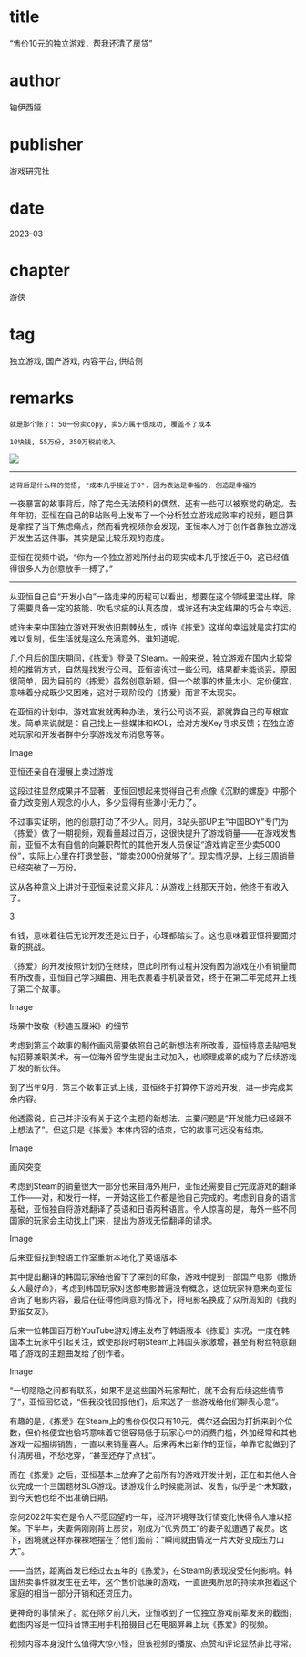# title
“售价10元的独立游戏，帮我还清了房贷”

# author
铂伊西娅

# publisher
游戏研究社

# date
2023-03

# chapter
游侠

# tag
独立游戏, 国产游戏, 内容平台, 供给侧

# remarks
`就是那个账了: 50一份卖copy, 卖5万属于很成功, 覆盖不了成本`

`10块钱, 55万份, 350万税前收入`

![](imgs/2023-08-14-08-18-27.png)


---

`这背后是什么样的觉悟, "成本几乎接近于0". 因为表达是幸福的, 创造是幸福的`

一夜暴富的故事背后，除了完全无法预料的偶然，还有一些可以被察觉的确定。去年年初，亚恒在自己的B站账号上发布了一个分析独立游戏成败率的视频，题目算是拿捏了当下焦虑痛点，然而看完视频你会发现，亚恒本人对于创作者靠独立游戏开发生活这件事，其实是呈比较乐观的态度。

亚恒在视频中说，“你为一个独立游戏所付出的现实成本几乎接近于0，这已经值得很多人为创意放手一搏了。”

---


从亚恒自己自“开发小白”一路走来的历程可以看出，想要在这个领域里混出样，除了需要具备一定的技能、吹毛求疵的认真态度，或许还有决定结果的巧合与幸运。



或许未来中国独立游戏开发依旧荆棘丛生，或许《拣爱》这样的幸运就是实打实的难以复制，但生活就是这么充满意外，谁知道呢。

几个月后的国庆期间，《拣爱》登录了Steam。一般来说，独立游戏在国内比较常规的推销方式，自然是找发行公司。亚恒咨询过一些公司，结果都未能谈妥。原因很简单，因为目前的《拣爱》虽然创意新颖，但一个故事的体量太小。定价便宜，意味着分成既少又困难，这对于现阶段的《拣爱》而言不太现实。



在亚恒的计划中，游戏宣发就两种办法，发行公司谈不妥，那就靠自己的草根宣发。简单来说就是：自己找上一些媒体和KOL，给对方发Key寻求反馈；在独立游戏玩家和开发者群中分享游戏发布消息等等。



Image

亚恒还亲自在漫展上卖过游戏



这段过往显然成果并不显著，亚恒回想起来觉得自己有点像《沉默的螺旋》中那个奋力改变别人观念的小人，多少显得有些渺小无力了。



不过事实证明，他的创意打动了不少人。同月，B站头部UP主“中国BOY”专门为《拣爱》做了一期视频，观看量超过百万，这很快提升了游戏销量——在游戏发售前，亚恒不太有自信的向兼职帮忙的其他开发人员保证“游戏肯定至少卖5000份”，实际上心里在打退堂鼓，“能卖2000份就够了”。现实情况是，上线三周销量已经突破了一万份。



这从各种意义上讲对于亚恒来说意义非凡：从游戏上线那天开始，他终于有收入了。



3



有钱，意味着往后无论开发还是过日子，心理都踏实了。这也意味着亚恒将要面对新的挑战。



《拣爱》的开发按照计划仍在继续，但此时所有过程并没有因为游戏在小有销量而有所改善，亚恒自己学习编曲、用毛衣裹着手机录音效，终于在第二年完成并上线了第二个故事。



Image

场景中致敬《秒速五厘米》的细节



考虑到第三个故事的制作画风需要依照自己的新想法有所改善，亚恒特意去贴吧发帖招募兼职美术，有一位海外留学生提出主动加入，也顺理成章的成为了后续游戏开发的新伙伴。



到了当年9月，第三个故事正式上线，亚恒终于打算停下游戏开发，进一步完成其余内容。



他透露说，自己并非没有关于这个主题的新想法，主要问题是“开发能力已经跟不上想法了”。但这只是《拣爱》本体内容的结束，它的故事可远没有结束。



Image

画风突变



考虑到Steam的销量很大一部分也来自海外用户，亚恒还需要自己完成游戏的翻译工作——对，和发行一样，一开始这些工作都是他自己完成的。考虑到自身的语言基础，亚恒独自将游戏翻译了英语和日语两种语言。令人惊喜的是，海外一些不同国家的玩家会主动找上门来，提出为游戏无偿翻译的请求。



Image

后来亚恒找到轻语工作室重新本地化了英语版本



其中提出翻译的韩国玩家给他留下了深刻的印象，游戏中提到一部国产电影《撒娇女人最好命》，考虑到韩国玩家对这部电影普遍没有概念，这位玩家特意来向亚恒咨询了电影内容，最后在征得他同意的情况下，将电影名换成了众所周知的《我的野蛮女友》。



后来一位韩国百万粉YouTube游戏博主发布了韩语版本《拣爱》实况，一度在韩国本土玩家中引起关注，致使那段时期Steam上韩国买家激增，甚至有粉丝特意翻唱了游戏的主题曲发给了创作者。



Image



“一切隐隐之间都有联系，如果不是这些国外玩家帮忙，就不会有后续这些情节了”，亚恒回忆说，“但我没钱回报他们，后来送了一些游戏给他们聊表心意”。



有趣的是，《拣爱》在Steam上的售价仅仅只有10元，偶尔还会因为打折来到个位数，但价格便宜也恰巧意味着它很容易低于玩家心中的消费门槛，外加经常和其他游戏一起捆绑销售，一直以来销量喜人。后来再未出新作的亚恒，单靠它就做到了付清房租，不愁吃穿，“甚至还存了点钱”。


而在《拣爱》之后，亚恒基本上放弃了之前所有的游戏开发计划，正在和其他人合伙完成一个三国题材SLG游戏。该游戏什么时候能测试、发售，似乎是个未知数，到今天他也给不出准确日期。



奈何2022年实在是令人不愿回望的一年，经济环境导致行情变化快得令人难以招架。下半年，夫妻俩刚刚背上房贷，刚成为“优秀员工”的妻子就遭遇了裁员。这下，困境就这样赤裸裸地摆在了他们面前：“瞬间就由情况一片大好变成压力山大”。



——当然，距离首发已经过去五年的《拣爱》，在Steam的表现没受任何影响。韩国热卖事件就发生在去年，这个售价低廉的游戏，一直匪夷所思的持续承担着这个家庭的相当一部分开销和还贷压力。



更神奇的事情来了。就在除夕前几天，亚恒收到了一位独立游戏前辈发来的截图，截图内容是一位抖音博主用手机拍摄自己在电脑屏幕上玩《拣爱》的视频。



视频内容本身没什么值得大惊小怪，但该视频的播放、点赞和评论显然非比寻常。
